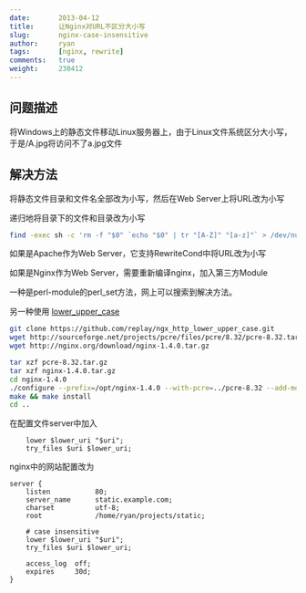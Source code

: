```yaml
---
date:       2013-04-12
title:      让Nginx对URL不区分大小写
slug:       nginx-case-insensitive
author:     ryan
tags:       [nginx, rewrite]
comments:   true
weight:     230412
---
```


## 问题描述
将Windows上的静态文件移动Linux服务器上，由于Linux文件系统区分大小写，于是/A.jpg将访问不了a.jpg文件

## 解决方法
将静态文件目录和文件名全部改为小写，然后在Web Server上将URL改为小写

递归地将目录下的文件和目录改为小写

```bash
find -exec sh -c 'rm -f "$0" `echo "$0" | tr "[A-Z]" "[a-z]"` > /dev/null 2>&1' {} \;
```

如果是Apache作为Web Server，它支持RewriteCond中将URL改为小写

如果是Nginx作为Web Server，需要重新编译nginx，加入第三方Module

一种是perl-module的perl_set方法，网上可以搜索到解决方法。

另一种使用 [lower_upper_case](https://github.com/replay/ngx_http_lower_upper_case)

```bash
git clone https://github.com/replay/ngx_http_lower_upper_case.git
wget http://sourceforge.net/projects/pcre/files/pcre/8.32/pcre-8.32.tar.gz
wget http://nginx.org/download/nginx-1.4.0.tar.gz

tar xzf pcre-8.32.tar.gz
tar xzf nginx-1.4.0.tar.gz
cd nginx-1.4.0
./configure --prefix=/opt/nginx-1.4.0 --with-pcre=../pcre-8.32 --add-module=../ngx_http_lower_upper_case
make && make install
cd ..
```

在配置文件server中加入

```nginx
    lower $lower_uri "$uri";
    try_files $uri $lower_uri;

```
nginx中的网站配置改为

```nginx
server {
    listen           80;
    server_name      static.example.com;
    charset          utf-8;
    root             /home/ryan/projects/static;

    # case insensitive
    lower $lower_uri "$uri";
    try_files $uri $lower_uri;

    access_log  off;
    expires     30d;
}
```
